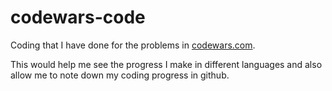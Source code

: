 # codewars-code
Coding that I have done for the problems in [codewars.com](https://www.codewars.com).

This would help me see the progress I make in different languages and also allow me to note down my coding progress in github.
